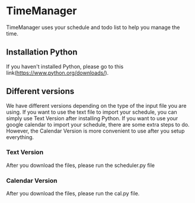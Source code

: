 # TimeManager
TimeManager uses your schedule and todo list to help you manage the time.

## Installation Python
If you haven't installed Python, please go to this link(https://www.python.org/downloads/).

## Different versions
We have different versions depending on the type of the input file you are using. If you want to use the text file to import your schedule, you can simply use Text Version after installing Python. If you want to use your google calendar to import your schedule, there are some extra steps to do. However, the Calendar Version is more convenient to use after you setup everything.
### Text Version
After you download the files, please run the scheduler.py file

### Calendar Version
After you download the files, please run the cal.py file.
